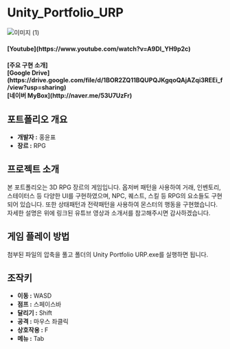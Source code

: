 # Unity_Portfolio_URP
![이미지 (1)](https://github.com/yunpu1004/Unity_Portfolio_URP/assets/53960432/fbe0aa72-f28f-497e-a5f5-8a0512d16ff1)

<h4 align="left"><b>[Youtube](https://www.youtube.com/watch?v=A9DI_YH9p2c)</b></h1> 
<h4 align="left"><b>[주요 구현 소개]<br>[Google Drive](https://drive.google.com/file/d/1BOR2ZQ11BQUPQJKgqoQAjAZqi3REEi_f/view?usp=sharing)<br>[네이버 MyBox](http://naver.me/53U7UzFr)</b></h1> 

## 포트폴리오 개요
- **개발자 :** 홍윤표
- **장르 :** RPG

## 프로젝트 소개
본 포트폴리오는 3D RPG 장르의 게임입니다. 옵저버 패턴을 사용하여 거래, 인벤토리, 스테이터스 등 다양한 UI를 구현하였으며, NPC, 퀘스트, 스킬 등 RPG의 요소들도 구현되어 있습니다. 또한 상태패턴과 전략패턴을 사용하여 몬스터의 행동을 구현했습니다. 자세한 설명은 위에 링크된 유튜브 영상과 소개서를 참고해주시면 감사하겠습니다.   

## 게임 플레이 방법 
첨부된 파일의 압축을 풀고 폴더의 Unity Portfolio URP.exe를 실행하면 됩니다.

## 조작키
- **이동 :** WASD
- **점프 :** 스페이스바
- **달리기 :** Shift
- **공격 :** 마우스 좌클릭
- **상호작용 :** F
- **메뉴 :** Tab
